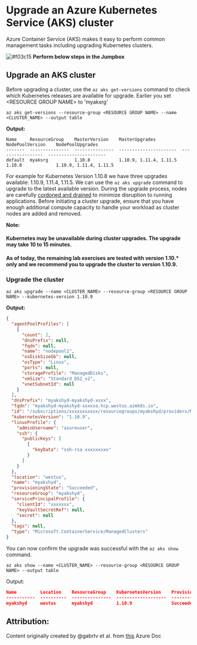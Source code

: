 # Upgrade an Azure Kubernetes Service (AKS) cluster

Azure Container Service (AKS) makes it easy to perform common management tasks including upgrading Kubernetes clusters.

![#f03c15](https://placehold.it/15/f03c15/000000?text=+) **Perform below steps in the Jumpbox**

## Upgrade an AKS cluster

Before upgrading a cluster, use the `az aks get-versions` command to check which Kubernetes releases are available for upgrade.  Earlier you set \<RESOURCE GROUP NAME\> to 'myaksrg'

```azurecli-interactive
az aks get-versions --resource-group <RESOURCE GROUP NAME> --name <CLUSTER_NAME> --output table
```

**Output:**

```console
Name     ResourceGroup    MasterVersion    MasterUpgrades          NodePoolVersion    NodePoolUpgrades
-------  ---------------  ---------------  ----------------------  -----------------  ----------------------
default  myaksrg          1.10.8           1.10.9, 1.11.4, 1.11.5  1.10.8             1.10.9, 1.11.4, 1.11.5
```

For example for Kubernetes Version 1.10.8 we have three upgrades available: 1.10.9, 1.11.4, 1.11.5. We can use the `az aks upgrade` command to upgrade to the latest available version.  During the upgrade process, nodes are carefully [cordoned and drained](https://kubernetes.io/docs/tasks/administer-cluster/safely-drain-node/) to minimize disruption to running applications.  Before initiating a cluster upgrade, ensure that you have enough additional compute capacity to handle your workload as cluster nodes are added and removed.

**Note:** 
#### Kubernetes may be unavailable during cluster upgrades. The upgrade may take 10 to 15 minutes.
#### As of today, the remaining lab exercises are tested with version 1.10.* only and we recommend you to upgrade the cluster to version 1.10.9.

### Upgrade the cluster

```azurecli-interactive
az aks upgrade --name <CLUSTER_NAME> --resource-group <RESOURCE GROUP NAME> --kubernetes-version 1.10.9
```

**Output:**

```json
{
  "agentPoolProfiles": [
    {
      "count": 2,
      "dnsPrefix": null,
      "fqdn": null,
      "name": "nodepool1",
      "osDiskSizeGb": null,
      "osType": "Linux",
      "ports": null,
      "storageProfile": "ManagedDisks",
      "vmSize": "Standard_DS2_v2",
      "vnetSubnetId": null
    }
  ],
  "dnsPrefix": "myakshyd-myakshyd-xxxx",
  "fqdn": "myakshyd-myakshyd-xxxxxa.hcp.westus.azmk8s.io",
  "id": "/subscriptions/xxxxxxxxxxx/resourcegroups/myakshyd/providers/Microsoft.ContainerService/ma                                                                 nagedClusters/myakshyd",
  "kubernetesVersion": "1.10.9",
  "linuxProfile": {
    "adminUsername": "azureuser",
    "ssh": {
      "publicKeys": [
        {
          "keyData": "ssh-rsa xxxxxxxxx"
        }
      ]
    }
  },
  "location": "westus",
  "name": "myakshyd",
  "provisioningState": "Succeeded",
  "resourceGroup": "myakshyd",
  "servicePrincipalProfile": {
    "clientId": "xxxxxxx",
    "keyVaultSecretRef": null,
    "secret": null
  },
  "tags": null,
  "type": "Microsoft.ContainerService/ManagedClusters"
}

```

You can now confirm the upgrade was successful with the `az aks show` command.

```azurecli-interactive
az aks show --name <CLUSTER_NAME> --resource-group <RESOURCE GROUP NAME> --output table
```

Output:

```json
Name         Location    ResourceGroup    KubernetesVersion    ProvisioningState    Fqdn
-----------  ----------  ---------------  -------------------  -------------------  -----------------------------------------------------------
myakshyd     westus      myakshyd         1.10.9               Succeeded            myakshyd-myakshyd-xxxxx.hcp.eastus.azmk8s.io

```

## Attribution:
Content originally created by @gabrtv et al. from [this](https://docs.microsoft.com/en-us/azure/aks/upgrade-cluster) Azure Doc
